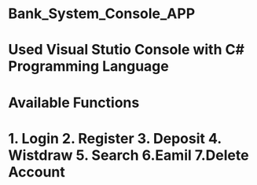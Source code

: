 # Bank_System_Console_APP
# Used Visual Stutio Console with C# Programming Language
# Available Functions
# 1. Login 2. Register 3. Deposit 4. Wistdraw 5. Search 6.Eamil 7.Delete Account
